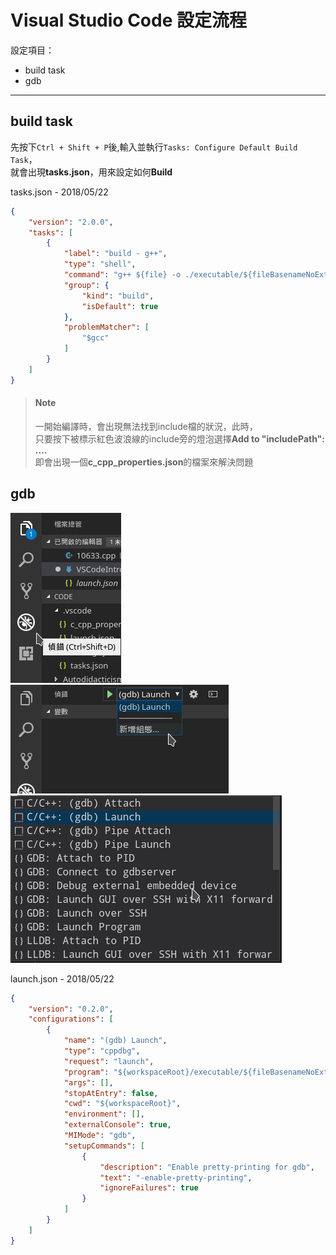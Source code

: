 Visual Studio Code 設定流程
===

設定項目：

- build task
- gdb

---

## build task

先按下`Ctrl + Shift + P`後,輸入並執行`Tasks: Configure Default Build Task`，  
就會出現**tasks.json**，用來設定如何**Build**

tasks.json - 2018/05/22

```json
{
    "version": "2.0.0",
    "tasks": [
        {
            "label": "build - g++",
            "type": "shell",
            "command": "g++ ${file} -o ./executable/${fileBasenameNoExtension}",
            "group": {
                "kind": "build",
                "isDefault": true
            },
            "problemMatcher": [
                "$gcc"
            ]
        }
    ]
}
```

> #### Note
> 一開始編譯時，會出現無法找到include檔的狀況，此時，  
> 只要按下被標示紅色波浪線的include旁的燈泡選擇**Add to "includePath": ....**  
> 即會出現一個**c_cpp_properties.json**的檔案來解決問題

## gdb

![](./images/install/GDB_0.png)  
![](./images/install/GDB_1.png)  
![](./images/install/GDB_2.png)

launch.json - 2018/05/22

```json
{
    "version": "0.2.0",
    "configurations": [
        {
            "name": "(gdb) Launch",
            "type": "cppdbg",
            "request": "launch",
            "program": "${workspaceRoot}/executable/${fileBasenameNoExtension}",
            "args": [],
            "stopAtEntry": false,
            "cwd": "${workspaceRoot}",
            "environment": [],
            "externalConsole": true,
            "MIMode": "gdb",
            "setupCommands": [
                {
                    "description": "Enable pretty-printing for gdb",
                    "text": "-enable-pretty-printing",
                    "ignoreFailures": true
                }
            ]
        }
    ]
}
```
